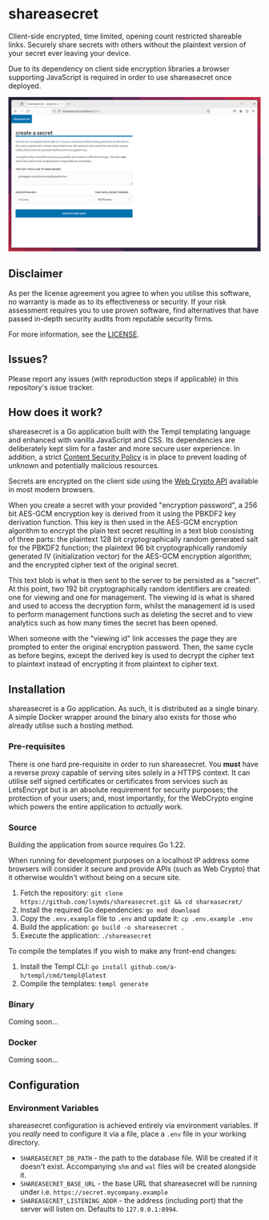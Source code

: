 # shareasecret

Client-side encrypted, time limited, opening count restricted shareable links. Securely share secrets with others
without the plaintext version of your secret ever leaving your device.

Due to its dependency on client side encryption libraries a browser supporting JavaScript is required in order to use
shareasecret once deployed.

![A screenshot of the landing page of a hosted shareasecret instance](/assets/screenshot.png)

## Disclaimer

As per the license agreement you agree to when you utilise this software, no warranty is made as to its effectiveness
or security. If your risk assessment requires you to use proven software, find alternatives that have passed in-depth
security audits from reputable security firms.

For more information, see the [LICENSE](/LICENSE).

## Issues?

Please report any issues (with reproduction steps if applicable) in this repository's issue tracker.

## How does it work?

shareasecret is a Go application built with the Templ templating language and enhanced with vanilla JavaScript and CSS.
Its dependencies are deliberately kept slim for a faster and more secure user experience. In addition, a strict
[Content Security Policy](https://developer.mozilla.org/en-US/docs/Web/HTTP/CSP) is in place to prevent loading of
unknown and potentially malicious resources.

Secrets are encrypted on the client side using the [Web Crypto API](https://developer.mozilla.org/en-US/docs/Web/API/Web_Crypto_API)
available in most modern browsers.

When you create a secret with your provided "encryption password", a 256 bit AES-GCM encryption key is derived from it
using the PBKDF2 key derivation function. This key is then used in the AES-GCM encryption algorithm to encrypt the plain
text secret resulting in a text blob consisting of three parts: the plaintext 128 bit cryptographically random generated
salt for the PBKDF2 function; the plaintext 96 bit cryptographically randomly generated IV (initialization vector) for
the AES-GCM encryption algorithm; and the encrypted cipher text of the original secret.

This text blob is what is then sent to the server to be persisted as a "secret". At this point, two 192 bit
cryptographically random identifiers are created: one for viewing and one for management. The viewing id is
what is shared and used to access the decryption form, whilst the management id is used to perform management functions
such as deleting the secret and to view analytics such as how many times the secret has been opened.

When someone with the "viewing id" link accesses the page they are prompted to enter the original encryption password.
Then, the same cycle as before begins, except the derived key is used to decrypt the cipher text to plaintext instead
of encrypting it from plaintext to cipher text.

## Installation

shareasecret is a Go application. As such, it is distributed as a single binary. A simple Docker wrapper around the
binary also exists for those who already utilise such a hosting method.

### Pre-requisites

There is one hard pre-requisite in order to run shareasecret. You **must** have a reverse proxy capable of serving
sites solely in a HTTPS context. It can utilise self signed certificates or certificates from services such as
LetsEncrypt but is an absolute requirement for security purposes; the protection of your users; and, most importantly,
for the WebCrypto engine which powers the entire application to _actually_ work.

### Source

Building the application from source requires Go 1.22.

When running for development purposes on a localhost IP address some browsers will consider it secure and provide APIs
(such as Web Crypto) that it otherwise wouldn't without being on a secure site.

1. Fetch the repository: `git clone https://github.com/lsymds/shareasecret.git && cd shareasecret/`
2. Install the required Go dependencies: `go mod download`
3. Copy the `.env.example` file to `.env` and update it: `cp .env.example .env`
4. Build the application: `go build -o shareasecret .`
5. Execute the application: `./shareasecret`

To compile the templates if you wish to make any front-end changes:

1. Install the Templ CLI: `go install github.com/a-h/templ/cmd/templ@latest`
2. Compile the templates: `templ generate`

### Binary

Coming soon...

### Docker

Coming soon...

## Configuration

### Environment Variables

shareasecret configuration is achieved entirely via environment variables. If you _really_ need to configure it via
a file, place a `.env` file in your working directory.

- `SHAREASECRET_DB_PATH` - the path to the database file. Will be created if it doesn't exist. Accompanying `shm` and
  `wal` files will be created alongside it.
- `SHAREASECRET_BASE_URL` - the base URL that shareasecret will be running under i.e. `https://secret.mycompany.example`
- `SHAREASECRET_LISTENING_ADDR` - the address (including port) that the server will listen on. Defaults to `127.0.0.1:8994`.
